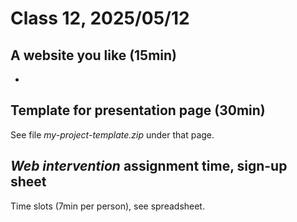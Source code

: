 # Class 12, 2025/05/12

## A website you like (15min)

-

## Template for presentation page (30min)

See file *my-project-template.zip* under that page.

## *Web intervention* assignment time, sign-up sheet

Time slots (7min per person), see spreadsheet.
